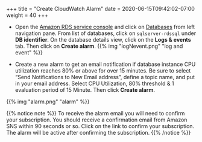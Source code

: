 +++
title = "Create CloudWatch Alarm"
date = 2020-06-15T09:42:02-07:00
weight = 40
+++
* Open the [Amazon RDS  service console](https://console.aws.amazon.com/rds/home) and click on [Databases](https://console.aws.amazon.com/rds/home#databases:) from left navigation pane. From list of databases, click on `sqlserver-rdssql` under **DB identifier**. On the database details view, click on the **Logs & events** tab. Then click on **Create alarm**.
{{% img "logNevent.png" "log and event" %}}

* Create a new alarm to get an email notification if database instance CPU utilization reaches 80% or above for over 15 minutes. Be sure to select “Send Notifications to New Email address”, define a topic name, and put in your email address. Select CPU Utilization, 80% threshold & 1 evaluation period of 15 Minute. Then click **Create alarm**.

{{% img "alarm.png" "alarm" %}}

{{% notice note %}}
To receive the alarm email you will need to confirm your subscription. You should receive a confirmation email from Amazon SNS within 90 seconds or so. Click on the link to confirm your subscription. The alarm will be active after confirming the subscription.
{{% /notice %}}
